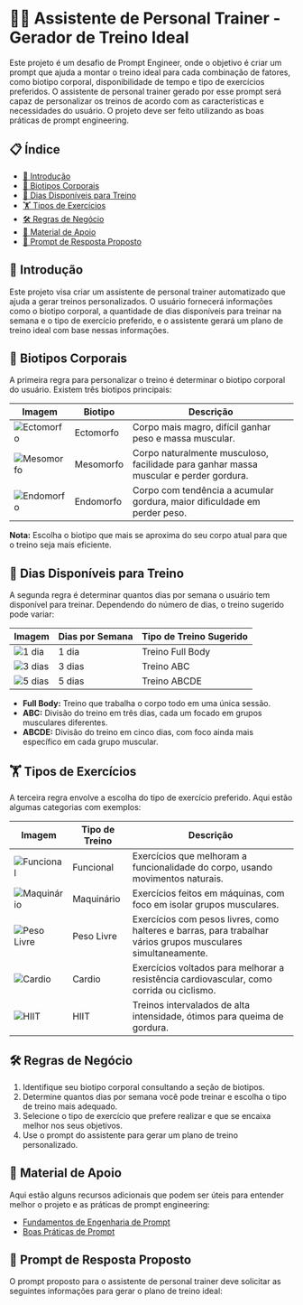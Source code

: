 # 🏋️‍♂️ Assistente de Personal Trainer - Gerador de Treino Ideal

Este projeto é um desafio de Prompt Engineer, onde o objetivo é criar um prompt que ajuda a montar o treino ideal para cada combinação de fatores, como biotipo corporal, disponibilidade de tempo e tipo de exercícios preferidos. O assistente de personal trainer gerado por esse prompt será capaz de personalizar os treinos de acordo com as características e necessidades do usuário. O projeto deve ser feito utilizando as boas práticas de prompt engineering.

## 📋 Índice
- [📝 Introdução](#introducao)
- [💪 Biotipos Corporais](#biotipos-corporais)
- [📅 Dias Disponíveis para Treino](#dias-disponiveis-para-treino)
- [🏋️ Tipos de Exercícios](#tipos-de-exercicios)
- [🛠️ Regras de Negócio](#regras-de-negocio)
- [📖 Material de Apoio](#material-de-apoio)
- [🎯 Prompt de Resposta Proposto](#prompt-de-resposta-proposto)

## 📝 Introdução
Este projeto visa criar um assistente de personal trainer automatizado que ajuda a gerar treinos personalizados. O usuário fornecerá informações como o biotipo corporal, a quantidade de dias disponíveis para treinar na semana e o tipo de exercício preferido, e o assistente gerará um plano de treino ideal com base nessas informações.

## 💪 Biotipos Corporais
A primeira regra para personalizar o treino é determinar o biotipo corporal do usuário. Existem três biotipos principais:

| Imagem | Biotipo    | Descrição                                                        |
|--------|------------|------------------------------------------------------------------|
| ![Ectomorfo](imagens/ectomorfo.png)  | Ectomorfo  | Corpo mais magro, difícil ganhar peso e massa muscular.          |
| ![Mesomorfo](imagens/mesomorfo.png)  | Mesomorfo  | Corpo naturalmente musculoso, facilidade para ganhar massa muscular e perder gordura. |
| ![Endomorfo](imagens/endomorfo.png)  | Endomorfo  | Corpo com tendência a acumular gordura, maior dificuldade em perder peso. |

**Nota:** Escolha o biotipo que mais se aproxima do seu corpo atual para que o treino seja mais eficiente.

## 📅 Dias Disponíveis para Treino
A segunda regra é determinar quantos dias por semana o usuário tem disponível para treinar. Dependendo do número de dias, o treino sugerido pode variar:

| Imagem | Dias por Semana | Tipo de Treino Sugerido |
|--------|-----------------|--------------------------|
| ![1 dia](imagens/1-dia.png)   | 1 dia            | Treino Full Body         |
| ![3 dias](imagens/3-dias.png)  | 3 dias           | Treino ABC              |
| ![5 dias](imagens/5-dias.png)  | 5 dias           | Treino ABCDE            |

- **Full Body:** Treino que trabalha o corpo todo em uma única sessão.
- **ABC:** Divisão do treino em três dias, cada um focado em grupos musculares diferentes.
- **ABCDE:** Divisão do treino em cinco dias, com foco ainda mais específico em cada grupo muscular.

## 🏋️ Tipos de Exercícios
A terceira regra envolve a escolha do tipo de exercício preferido. Aqui estão algumas categorias com exemplos:

| Imagem | Tipo de Treino | Descrição                                                    |
|--------|----------------|--------------------------------------------------------------|
| ![Funcional](imagens/funcional.png) | Funcional      | Exercícios que melhoram a funcionalidade do corpo, usando movimentos naturais. |
| ![Maquinário](imagens/maquinario.png) | Maquinário      | Exercícios feitos em máquinas, com foco em isolar grupos musculares. |
| ![Peso Livre](imagens/peso-livre.png) | Peso Livre      | Exercícios com pesos livres, como halteres e barras, para trabalhar vários grupos musculares simultaneamente. |
| ![Cardio](imagens/cardio.png) | Cardio          | Exercícios voltados para melhorar a resistência cardiovascular, como corrida ou ciclismo. |
| ![HIIT](imagens/hiit.png) | HIIT           | Treinos intervalados de alta intensidade, ótimos para queima de gordura. |

## 🛠️ Regras de Negócio
1. Identifique seu biotipo corporal consultando a seção de biotipos.
2. Determine quantos dias por semana você pode treinar e escolha o tipo de treino mais adequado.
3. Selecione o tipo de exercício que prefere realizar e que se encaixa melhor nos seus objetivos.
4. Use o prompt do assistente para gerar um plano de treino personalizado.

## 📖 Material de Apoio
Aqui estão alguns recursos adicionais que podem ser úteis para entender melhor o projeto e as práticas de prompt engineering:

- [Fundamentos de Engenharia de Prompt](link-para-fundamentos)
- [Boas Práticas de Prompt](link-para-boas-praticas)

## 🎯 Prompt de Resposta Proposto
O prompt proposto para o assistente de personal trainer deve solicitar as seguintes informações para gerar o plano de treino ideal:

